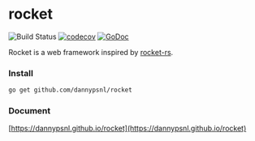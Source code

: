# rocket

![Build Status](https://github.com/dannypsnl/rocket/workflows/Go/badge.svg?branch=master)
[![codecov](https://codecov.io/gh/dannypsnl/rocket/branch/master/graph/badge.svg)](https://codecov.io/gh/dannypsnl/rocket)<Paste>
[![GoDoc](https://godoc.org/github.com/dannypsnl/rocket?status.svg)](https://godoc.org/github.com/dannypsnl/rocket)

Rocket is a web framework inspired by [rocket-rs](https://github.com/SergioBenitez/Rocket).

### Install

```sh
go get github.com/dannypsnl/rocket
```

### Document

[https://dannypsnl.github.io/rocket](https://dannypsnl.github.io/rocket)
